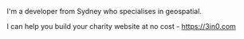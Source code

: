 I'm a developer from Sydney who specialises in geospatial.

I can help you build your charity website at no cost - https://3in0.com 


